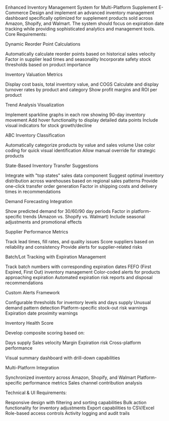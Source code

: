Enhanced Inventory Management System for Multi-Platform Supplement E-Commerce
Design and implement an advanced inventory management dashboard specifically optimized for supplement products sold across Amazon, Shopify, and Walmart. The system should focus on expiration date tracking while providing sophisticated analytics and management tools.
Core Requirements:

Dynamic Reorder Point Calculations

Automatically calculate reorder points based on historical sales velocity
Factor in supplier lead times and seasonality
Incorporate safety stock thresholds based on product importance


Inventory Valuation Metrics

Display cost basis, total inventory value, and COGS
Calculate and display turnover rates by product and category
Show profit margins and ROI per product


Trend Analysis Visualization

Implement sparkline graphs in each row showing 90-day inventory movement
Add hover functionality to display detailed data points
Include visual indicators for stock growth/decline


ABC Inventory Classification

Automatically categorize products by value and sales volume
Use color coding for quick visual identification
Allow manual override for strategic products


State-Based Inventory Transfer Suggestions

Integrate with "top states" sales data component
Suggest optimal inventory distribution across warehouses based on regional sales patterns
Provide one-click transfer order generation
Factor in shipping costs and delivery times in recommendations


Demand Forecasting Integration

Show predicted demand for 30/60/90 day periods
Factor in platform-specific trends (Amazon vs. Shopify vs. Walmart)
Include seasonal adjustments and promotional effects


Supplier Performance Metrics

Track lead times, fill rates, and quality issues
Score suppliers based on reliability and consistency
Provide alerts for supplier-related risks


Batch/Lot Tracking with Expiration Management

Track batch numbers with corresponding expiration dates
FEFO (First Expired, First Out) inventory management
Color-coded alerts for products approaching expiration
Automated expiration risk reports and disposal recommendations


Custom Alerts Framework

Configurable thresholds for inventory levels and days supply
Unusual demand pattern detection
Platform-specific stock-out risk warnings
Expiration date proximity warnings


Inventory Health Score

Develop composite scoring based on:

Days supply
Sales velocity
Margin
Expiration risk
Cross-platform performance


Visual summary dashboard with drill-down capabilities


Multi-Platform Integration

Synchronized inventory across Amazon, Shopify, and Walmart
Platform-specific performance metrics
Sales channel contribution analysis



Technical & UI Requirements:

Responsive design with filtering and sorting capabilities
Bulk action functionality for inventory adjustments
Export capabilities to CSV/Excel
Role-based access controls
Activity logging and audit trails